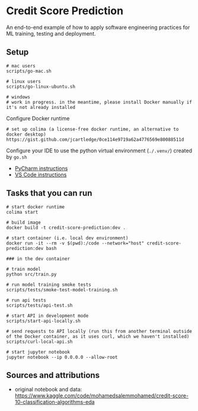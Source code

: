 # Credit Score Prediction

An end-to-end example of how to apply software engineering practices for ML training, testing and deployment.

## Setup

```shell script
# mac users
scripts/go-mac.sh

# linux users
scripts/go-linux-ubuntu.sh

# windows
# work in progress. in the meantime, please install Docker manually if it's not already installed
```

Configure Docker runtime
```shell
# set up colima (a license-free docker runtime, an alternative to docker desktop)
https://gist.github.com/jcartledge/0ce114e9719a62a4776569e80088511d
```

Configure your IDE to use the python virtual environment (`./.venv/`) created by `go.sh` 
- [PyCharm instructions](https://www.jetbrains.com/help/pycharm/creating-virtual-environment.html#existing-environment)
- [VS Code instructions](https://code.visualstudio.com/docs/python/environments)

## Tasks that you can run

```shell script
# start docker runtime
colima start

# build image
docker build -t credit-score-prediction:dev .

# start container (i.e. local dev environment)
docker run -it --rm -v $(pwd):/code --network="host" credit-score-prediction:dev bash

### in the dev container

# train model
python src/train.py 

# run model training smoke tests
scripts/tests/smoke-test-model-training.sh

# run api tests
scripts/tests/api-test.sh

# start API in development mode
scripts/start-api-locally.sh

# send requests to API locally (run this from another terminal outside of the Docker container, as it uses curl, which we haven't installed)
scripts/curl-local-api.sh

# start jupyter notebook
jupyter notebook --ip 0.0.0.0 --allow-root
```

## Sources and attributions

- original notebook and data: https://www.kaggle.com/code/mohamedsalemmohamed/credit-score-10-classification-algorithms-eda